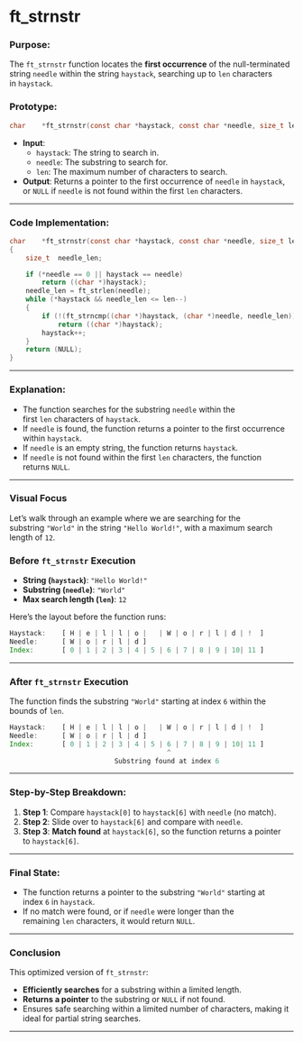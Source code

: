 # **ft_strnstr**

### **Purpose**:

The `ft_strnstr` function locates the **first occurrence** of the null-terminated string `needle` within the string `haystack`, searching up to `len` characters in `haystack`.

### **Prototype**:

```c
char	*ft_strnstr(const char *haystack, const char *needle, size_t len);

```

- **Input**:
    - `haystack`: The string to search in.
    - `needle`: The substring to search for.
    - `len`: The maximum number of characters to search.
- **Output**: Returns a pointer to the first occurrence of `needle` in `haystack`, or `NULL` if `needle` is not found within the first `len` characters.

---

### **Code Implementation**:

```c
char	*ft_strnstr(const char *haystack, const char *needle, size_t len)
{
	size_t	needle_len;

	if (*needle == 0 || haystack == needle)
		return ((char *)haystack);
	needle_len = ft_strlen(needle);
	while (*haystack && needle_len <= len--)
	{
		if (!(ft_strncmp((char *)haystack, (char *)needle, needle_len)))
			return ((char *)haystack);
		haystack++;
	}
	return (NULL);
}


```

---

### **Explanation**:

- The function searches for the substring `needle` within the first `len` characters of `haystack`.
- If `needle` is found, the function returns a pointer to the first occurrence within `haystack`.
- If `needle` is an empty string, the function returns `haystack`.
- If `needle` is not found within the first `len` characters, the function returns `NULL`.

---

### **Visual Focus**

Let’s walk through an example where we are searching for the substring `"World"` in the string `"Hello World!"`, with a maximum search length of `12`.

### **Before `ft_strnstr` Execution**

- **String (`haystack`)**: `"Hello World!"`
- **Substring (`needle`)**: `"World"`
- **Max search length (`len`)**: `12`

Here’s the layout before the function runs:

```jsx
Haystack:    [ H | e | l | l | o |   | W | o | r | l | d | !  ]
Needle:      [ W | o | r | l | d ]
Index:       [ 0 | 1 | 2 | 3 | 4 | 5 | 6 | 7 | 8 | 9 | 10| 11 ]

```

---

### **After `ft_strnstr` Execution**

The function finds the substring `"World"` starting at index `6` within the bounds of `len`.

```jsx
Haystack:    [ H | e | l | l | o |   | W | o | r | l | d | !  ]
Needle:      [ W | o | r | l | d ]
Index:       [ 0 | 1 | 2 | 3 | 4 | 5 | 6 | 7 | 8 | 9 | 10| 11 ]
                                       ^
                          Substring found at index 6

```

---

### **Step-by-Step Breakdown**:

1. **Step 1**: Compare `haystack[0]` to `haystack[6]` with `needle` (no match).
2. **Step 2**: Slide over to `haystack[6]` and compare with `needle`.
3. **Step 3**: **Match found** at `haystack[6]`, so the function returns a pointer to `haystack[6]`.

---

### **Final State**:

- The function returns a pointer to the substring `"World"` starting at index `6` in `haystack`.
- If no match were found, or if `needle` were longer than the remaining `len` characters, it would return `NULL`.

---

### **Conclusion**

This optimized version of `ft_strnstr`:

- **Efficiently searches** for a substring within a limited length.
- **Returns a pointer** to the substring or `NULL` if not found.
- Ensures safe searching within a limited number of characters, making it ideal for partial string searches.

---
